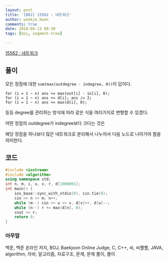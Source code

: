 ```yaml
---
layout: post
title: '[BOJ] 15562 : 네트워크'
author: wookje.kwon
comments: true
date: 2018-04-13 09:30
tags: [boj, segment-tree]

---
```


[15562 : 네트워크](https://www.acmicpc.net/problem/15562)

## 풀이

모든 정점에 대한 `sum(max(outdegree - indegree, 0))`이 답이다.

`for (i = 1 ~ n) ans += max(out[i] - in[i], 0);`  
`for (i = 1 ~ n) ans += d[i]; ans /= 2;`  
`for (i = 1 ~ n) ans += max(d[i], 0);`

등등 degree를 관리하는 방식에 따라 같은 식을 여러가지로 변형할 수 있겠다.

어떤 정점의 outdegree가 indegree보다 크다는 것은

해당 정점을 하나보다 많은 네트워크로 분리해서 나누어서 다음 노드로 나아가야 함을 의미한다.

## 코드

```cpp
#include <iostream>
#include <algorithm>
using namespace std;
int n, m, i, u, v, r, d[1000001];
int main() {
    ios_base::sync_with_stdio(0), cin.tie(0);
    cin >> n >> m; n++;
    while (m--) cin >> u >> v, d[v]++, d[u]--;
    while (n--) r += max(d[n], 0);
    cout << r;
    return 0;
}
```

### 아무말  
백준, 백준 온라인 저지, BOJ, Baekjoon Online Judge, C, C++, 씨, 씨쁠쁠, JAVA, algorithm, 자바, 알고리즘, 자료구조, 문제, 문제 풀이, 풀이
